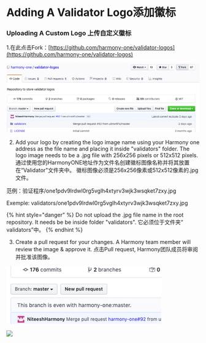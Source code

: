# Adding A Validator Logo添加徽标

### Uploading A Custom Logo 上传自定义徽标 <a id="uploading-a-custom-logo"></a>

1.在此点击Fork：[https://github.com/harmony-one/validator-logos](https://github.com/harmony-one/validator-logos) 

![](../../.gitbook/assets/image%20%285%29.png)

2. Add your logo by creating the logo image name using your Harmony one address as the file name and placing it inside "validators" folder. The logo image needs to be a .jpg file with 256x256 pixels or 512x512 pixels. 通过使用您的HarmonyONE地址作为文件名创建徽标图像名称并将其放置在“Validator"文件夹中。 徽标图像必须是256x256像素或512x512像素的.jpg文件。

范例：验证程序/one1pdv9lrdwl0rg5vglh4xtyrv3wjk3wsqket7zxy.jpg   
  
Exemple: validators/one1pdv9lrdwl0rg5vglh4xtyrv3wjk3wsqket7zxy.jpg

{% hint style="danger" %}
Do not upload the .jpg file name in the root repository. It needs be be inside folder "validators". 它必须位于文件夹“ validators”中。 
{% endhint %}

3. Create a pull request for your changes. A Harmony team member will review the image & approve it. 点击Pull request, Harmony团队成员将审阅并批准该图像。

![](../../.gitbook/assets/image%20%2814%29.png)

![](https://blobs.gitbook.com/assets%2F-M-IDt7HenNiPUXWT_3k%2F-M1q8Eka44xqHjcC7U5S%2F-M1qUcrcCDBse9V2-zhm%2FScreen%20Shot%202020-03-07%20at%2011.34.55%20AM.png?alt=media&token=1c53a6a9-ce60-414e-9c57-21f9d6e7b731)

